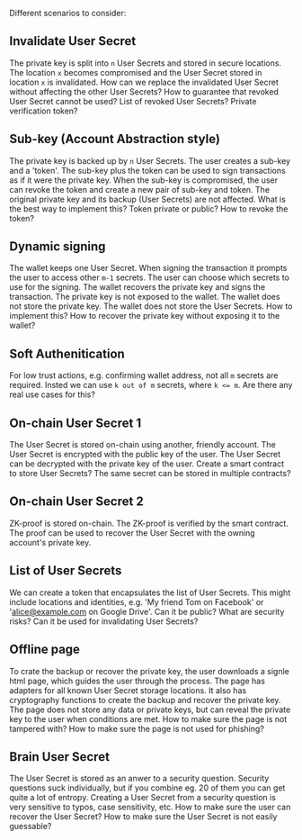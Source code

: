 Different scenarios to consider:

## Invalidate User Secret
The private key is split into `n` User Secrets and stored in secure locations. The location `x` becomes compromised and the User Secret stored in location `x` is invalidated. How can we replace the invalidated User Secret without affecting the other User Secrets?
How to guarantee that revoked User Secret cannot be used? List of revoked User Secrets? Private verification token?

## Sub-key (Account Abstraction style)
The private key is backed up by `n` User Secrets. The user creates a sub-key and a 'token'. The sub-key plus the token can be used to sign transactions as if it were the private key. 
When the sub-key is compromised, the user can revoke the token and create a new pair of sub-key and token. The original private key and its backup (User Secrets) are not affected.
What is the best way to implement this? Token private or public? How to revoke the token?

## Dynamic signing
The wallet keeps one User Secret. When signing the transaction it prompts the user to access other `m-1` secrets. The user can choose which secrets to use for the signing. The wallet recovers the private key and signs the transaction. The private key is not exposed to the wallet. The wallet does not store the private key. The wallet does not store the User Secrets.
How to implement this? How to recover the private key without exposing it to the wallet? 

## Soft Authenitication 
For low trust actions, e.g. confirming wallet address, not all `m` secrets are required. Insted we can use `k out of m` secrets, where `k <= m`.
Are there any real use cases for this? 

## On-chain User Secret 1
The User Secret is stored on-chain using another, friendly account. The User Secret is encrypted with the public key of the user. The User Secret can be decrypted with the private key of the user.
Create a smart contract to store  User Secrets? The same secret can be stored in multiple contracts?

## On-chain User Secret 2
ZK-proof is stored on-chain. The ZK-proof is verified by the smart contract. The proof can be used to recover the User Secret with the owning account's private key.

## List of User Secrets
We can create a token that encapsulates the list of User Secrets. This might include locations and identities, e.g. 'My friend Tom on Facebook' or 'alice@example.com on Google Drive'. 
Can it be public? What are security risks? Can it be used for invalidating User Secrets? 

## Offline page
To crate the backup or recover the private key, the user downloads a signle html page, which guides the user through the process. The page has adapters for all known User Secret storage locations. It also has cryptography functions to create the backup and recover the private key. The page does not store any data or private keys, but can reveal the private key to the user when conditions are met.
How to make sure the page is not tampered with? How to make sure the page is not used for phishing?

## Brain User Secret
The User Secret is stored as an anwer to a security question. Security questions suck individually, but if you combine eg. 20 of them you can get quite a lot of entropy.
Creating a User Secret from a security question is very sensitive to typos, case sensitivity, etc. How to make sure the user can recover the User Secret? How to make sure the User Secret is not easily guessable?
